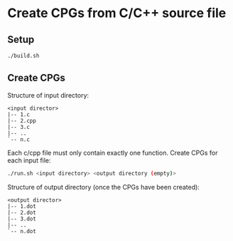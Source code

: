 # Create CPGs from C/C++ source file

## Setup
```bash
./build.sh
```

## Create CPGs
Structure of input directory:
```
<input director>
|-- 1.c
|-- 2.cpp
|-- 3.c
|-- ..
`-- n.c
```
Each c/cpp file must only contain exactly one function.
Create CPGs for each input file:
```bash
./run.sh <input directory> <output directory (empty)>
```
Structure of output directory (once the CPGs have been created):
```
<output director>
|-- 1.dot
|-- 2.dot
|-- 3.dot
|-- ..
`-- n.dot
```
